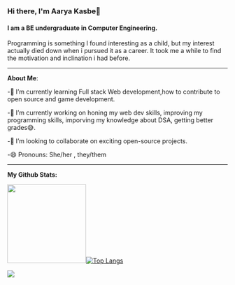 ### Hi there, I'm Aarya Kasbe👋


#### I am a BE undergraduate in Computer Engineering.

Programming is something I found interesting as a child, but my interest actually died down when i pursued it as a career. It took me a while to find the motivation and inclination i had before.

---

**About Me**:

-🌱 I’m currently learning Full stack Web development,how to contribute to open source and game development.

-🔭 I’m currently working on honing my web dev skills, improving my programming skills, imporving my knowledge about DSA, getting better grades😅.

-👯 I’m looking to collaborate on exciting open-source projects.
 
-😄 Pronouns: She/her , they/them

 ---
 
 **My Github Stats:**
 
<img height="180em" src="https://github-readme-stats.vercel.app/api?username=SolarCat05&show_icons=true&hide_border=true&&count_private=true&include_all_commits=true" />[![Top Langs](https://github-readme-stats.vercel.app/api/top-langs/?username=SolarCat05&layout=compact)](https://github.com/SolarCat05/github-readme-stats)  
<!--
**SolarCat05/SolarCat05** is a ✨ _special_ ✨ repository because its `README.md` (this file) appears on your GitHub profile.

Here are some ideas to get you started:

- 🔭 I’m currently working on ...
- 🌱 I’m currently learning ...
- 👯 I’m looking to collaborate on ...
- 🤔 I’m looking for help with ...
- 💬 Ask me about ...
- 📫 How to reach me: ...
- 😄 Pronouns: ...
- ⚡ Fun fact: ...
-->

![](https://komarev.com/ghpvc/?username=SolarCat05&color=blueviolet&style=for-the-badge)
